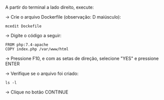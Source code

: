 A partir do terminal a lado direito, execute:

-> Crie o arquivo Dockerfile (observação: D maiúsculo):

```mcedit Dockefile```

-> Digite o código a seguir:

```
FROM php:7.4-apache
COPY index.php /var/www/html
```

-> Pressione F10, e com as setas de direção, selecione "YES" e pressione ENTER

-> Verifique se o arquivo foi criado:

```ls -l```
    
-> Clique no botão CONTINUE

